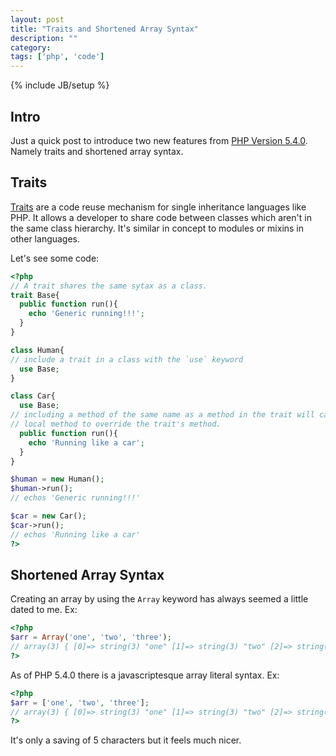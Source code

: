 ```yaml
---
layout: post
title: "Traits and Shortened Array Syntax"
description: ""
category: 
tags: ['php', 'code']
---
```

{% include JB/setup %}

## Intro

Just a quick post to introduce two new features from [PHP Version 5.4.0](http://php.net/releases/5_4_0.php). Namely
traits and shortened array syntax.

## Traits

[Traits](http://php.net/traits) are a code reuse mechanism for single
inheritance languages like PHP. It allows a developer to share code between
classes which aren't in the same class hierarchy. It's similar in concept to
modules or mixins in other languages.

Let's see some code:

```php
<?php
// A trait shares the same sytax as a class.
trait Base{
  public function run(){
    echo 'Generic running!!!';
  }
}

class Human{
// include a trait in a class with the `use` keyword
  use Base;
}

class Car{
  use Base;
// including a method of the same name as a method in the trait will cause the
// local method to override the trait's method. 
  public function run(){
    echo 'Running like a car';
  }
}

$human = new Human();
$human->run();
// echos 'Generic running!!!'

$car = new Car();
$car->run();
// echos 'Running like a car'
?>
```

## Shortened Array Syntax

Creating an array by using the `Array` keyword has always seemed a little dated
to me. Ex:

```php
<?php
$arr = Array('one', 'two', 'three');
// array(3) { [0]=> string(3) "one" [1]=> string(3) "two" [2]=> string(5) "three" }
?>
```

As of PHP 5.4.0 there is a javascriptesque array literal syntax. Ex:

```php
<?php
$arr = ['one', 'two', 'three'];
// array(3) { [0]=> string(3) "one" [1]=> string(3) "two" [2]=> string(5) "three" }
?>
```
It's only a saving of 5 characters but it feels much nicer.
